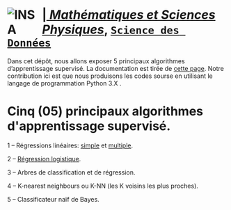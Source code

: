 # <a href="https://fr.wikipedia.org/wiki/R%C3%A9gression_lin%C3%A9aire" ><img src="https://upload.wikimedia.org/wikipedia/commons/thumb/0/02/Regression_lineaire_ordonnees.svg/220px-Regression_lineaire_ordonnees.svg.png" style="float:left; max-width: 80px; display: inline" alt="INSA"/> |  [*Mathématiques et Sciences Physiques*](http://imsp-benin.com/home/page.php?index=directeur&parent=presentation), [`Science des Données`](http://imsp-benin.com/home/page.php?index=deamathematique&parent=formation) 

Dans cet dépôt, nous allons exposer 5 principaux algorithmes d’apprentissage supervisé. La documentation est tirée de [cette page](https://analyticsinsights.io/5-apprentissage-supervise/). Notre contribution ici est que nous produisons les codes sourse en utilisant le langage de programmation Python 3.X .


# Cinq (05) principaux algorithmes d'apprentissage supervisé.

1 – Régressions linéaires: [simple](https://github.com/gabayae/5-principaux-algorithmes-d-apprentissage-supervisE/tree/main/R%C3%A9gression_Lin%C3%A9aire_Simple) et [multiple](https://github.com/gabayae/5-principaux-algorithmes-d-apprentissage-supervisE/tree/main/R%C3%A9gression_Lin%C3%A9aire_Multiple).

2 – [Régression logistique](https://github.com/gabayae/5-principaux-algorithmes-d-apprentissage-supervisE/tree/main/R%C3%A9gression_Logistique).

3 – Arbres de classification et de régression.

4 – K-nearest neighbours ou K-NN (les K voisins les plus proches).

5 – Classificateur naïf de Bayes.
